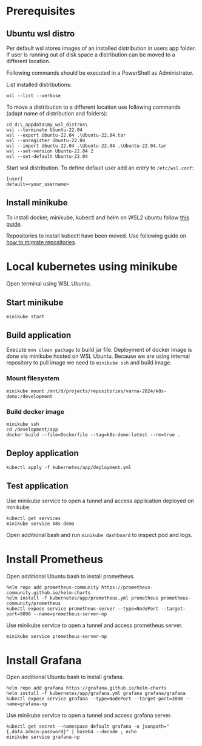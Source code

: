 # Prerequisites

## Ubuntu wsl distro
Per default wsl stores images of an installed distribution in users app folder. If user is running out of disk space a distribution can be moved to a different location.

Following commands should be executed in a PowerShell as Administrator.

List installed distributions:
```shell
wsl --list --verbose
```
To move a distribution to a different location use following commands (adapt name of distribution and folders):
```shell
cd d:\_appdata\my_wsl_distros\
wsl --terminate Ubuntu-22.04
wsl --export Ubuntu-22.04 .\Ubuntu-22.04.tar
wsl --unregister Ubuntu-22.04
wsl --import Ubuntu-22.04 .\Ubuntu-22.04 .\Ubuntu-22.04.tar
wsl --set-version Ubuntu-22.04 2
wsl --set-default Ubuntu-22.04
```

Start wsl distribution. To define default user add an entry to `/etc/wsl.conf`:
```
[user]
default=<your_username>
```
## Install minikube
To install docker, minikube, kubectl and helm on WSL2 ubuntu follow [this guide](https://gist.github.com/wholroyd/748e09ca0b78897750791172b2abb051).

Repositories to install kubectl have been moved. Use following guide on [how to migrate repositories](https://kubernetes.io/blog/2023/08/15/pkgs-k8s-io-introduction/#how-to-migrate).

# Local kubernetes using minikube
Open terminal using WSL Ubuntu.

## Start minikube
```shell
minikube start
```

## Build application
Execute ```mvn clean package``` to build jar file.
Deployment of docker image is done via minikube hosted on WSL Ubuntu.
Because we are using internal repository to pull image we need to ```minikube ssh``` and build image.

### Mount filesystem
```shell
minikube mount /mnt/d/projects/repositories/varna-2024/k8s-demo:/development
```

### Build docker image
```shell
minikube ssh
cd /development/app
docker build --file=Dockerfile --tag=k8s-demo:latest --rm=true .
```

## Deploy application
```shell
kubectl apply -f kubernetes/app/deployment.yml
```

## Test application
Use minikube service to open a tunnel and access application deployed on minikube. 
```shell
kubectl get services
minikube service k8s-demo
```
Open additional bash and run ```minikube dashboard``` to inspect pod and logs.

# Install Prometheus
Open additional Ubuntu bash to install prometheus.
```shell
helm repo add prometheus-community https://prometheus-community.github.io/helm-charts
helm install -f kubernetes/app/prometheus.yml prometheus prometheus-community/prometheus
kubectl expose service prometheus-server --type=NodePort --target-port=9090 --name=prometheus-server-np
```

Use minikube service to open a tunnel and access prometheus server.
```shell
minikube service prometheus-server-np
```

# Install Grafana
Open additional Ubuntu bash to install grafana.
```shell
helm repo add grafana https://grafana.github.io/helm-charts
helm install -f kubernetes/app/grafana.yml grafana grafana/grafana
kubectl expose service grafana --type=NodePort --target-port=3000 --name=grafana-np
```
Use minikube service to open a tunnel and access grafana server.
```shell
kubectl get secret --namespace default grafana -o jsonpath="{.data.admin-password}" | base64 --decode ; echo
minikube service grafana-np
```
